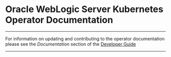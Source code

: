 # Oracle WebLogic Server Kubernetes Operator Documentation

***
For information on updating and contributing to the operator
documentation please see the _Documentation_ section of the
[Developer Guide](https://oracle.github.io/weblogic-kubernetes-operator/developerguide/documentation)
***
